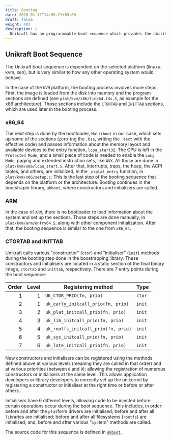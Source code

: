 ```yaml
---
title: Booting
date: 2020-01-11T14:09:21+09:00
draft: false
weight: 403
description: |
  Unikraft has an prograrmmable boot sequence which provides the ability to inject functionality at different moments of system initialization.  Learn how to how and where to introduce custom functionality.
---
```


## Unikraft Boot Sequence

The Unikraft boot sequence is dependent on the selected platform (linuxu, kvm, xen), but is very similar to how any other operating system would behave.

In the case of the `KVM` platform, the booting process involves more steps.
First, the image is loaded from the disk into memory and the program sections are defined (see `plat/kvm/x86/link64.lds.S`, as example for the x86 architecture).
Those sections include the `CTORTAB` and `INITTAB` sections, which are used later in the booting process.

### x86_64

The next step is done by the bootloader, `Multiboot` in our case, which sets up some of the sections (zero-ing the `.bss`, writing the `.text` with the effective code) and passes information about the memory layout and available devices to the entry function, `lcpu_start32`.
The CPU is left in the `Protected Mode`, and a small piece of code is needed to enable the `Long Mode`, paging and extended instruction sets, like `AVX`.
All those are done in `plat/kvm/x86/lcpu_start.S`.
After that, interrupts, traps, the heap, the ACPI tables, and others, are initialized, in the `_ukplat_entry` function, in `plat/kvm/x86/setup.c`.
This is the last step of the booting sequence that depends on the platform or the architecture.
Booting continues in the bootstraper library, `ukboot`, where constructors and initializers are called.

### ARM

In the case of `ARM`, there is no bootloader to load information about the system and set up the sections.
Those steps are done manually, in `plat/kvm/arm/entry64.S`, along with other component initialization.
After that, the booting sequence is similar to the one from `x86_64`.

### CTORTAB and INITTAB

Unikraft calls various "constructor" (`ctor`) and "initialiser" (`init`) methods during the booting step done in the boostrapping library.
These constructors and initialisers are located in a static section of the final binary image, `ctortab` and `inittab`, respectively.
There are 7 entry points during the boot sequence:

| Order | Level | Registering method                  | Type   |
|------:|------:|-------------------------------------|--------|
|     1 |     1 | `UK_CTOR_PRIO(fn, prio)`            | `ctor` |
|     2 |     1 | `uk_early_initcall_prio(fn, prio)`  | `init` |
|     3 |     2 | `uk_plat_initcall_prio(fn, prio)`   | `init` |
|     4 |     3 | `uk_lib_initcall_prio(fn, prio)`    | `init` |
|     5 |     4 | `uk_rootfs_initcall_prio(fn, prio)` | `init` |
|     6 |     5 | `uk_sys_initcall_prio(fn, prio)`    | `init` |
|     7 |     6 | `uk_late_initcall_prio(fn, prio)`   | `init` |

New constructors and initialisers can be registered using the methods defined above at various levels (meaning they are called in that order) and at various priorities (between `0` and `9`); allowing the registration of numerous constructors or initialisers at the same level.
This allows application developers or library developers to correctly set up the unikernel by registering a constructor or initialiser at the right time or before or after others.

Initialisers have 6 different levels, allowing code to be injected before certain operations occur during the boot sequence.
This includes, in order: before and after the `plat`form drivers are initialised; before and after all `lib`raries are initialised; before and after all filesystems (`rootfs`) are initialised; and, before and after various "`sys`tem" methods are called.

The source code for this sequence is defined in [`ukboot`](https://github.com/unikraft/unikraft/blob/staging/lib/ukboot/boot.c).
